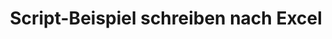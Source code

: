 ---
layout: article
title: Script-Beispiel schreiben nach Excel
description: 
  - Dieses Board zeigt Ihnen ein Beispiel wie Sie ein "ExecuteNonQuery"-Statement verwenden können um Daten in Excel über eine ODBC Verbindung schreiben können.
lang: de
weight: 50
isDraft: false
ref: Script_Write_to_Excel
category:
  - Script
  - Scripting
image: Script_Write_to_Excel_EN.png
download: Script_Write_to_Excel_EN.pbmx
overview_description:
overview_benefits:
overview_data_sources:
---